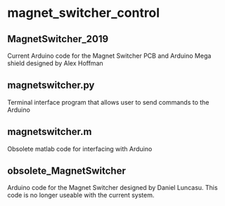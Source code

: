 # magnet_switcher_control
## MagnetSwitcher_2019
Current Arduino code for the Magnet Switcher PCB and Arduino Mega shield designed by Alex Hoffman

## magnetswitcher.py
Terminal interface program that allows user to send commands to the Arduino

## magnetswitcher.m
Obsolete matlab code for interfacing with Arduino

## obsolete_MagnetSwitcher
Arduino code for the Magnet Switcher designed by Daniel Luncasu. This code is no longer useable with the current system.
